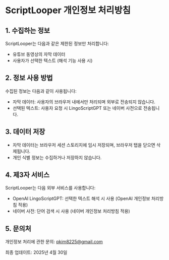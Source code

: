 # ScriptLooper 개인정보 처리방침

## 1. 수집하는 정보
ScriptLooper는 다음과 같은 제한된 정보만 처리합니다:
- 유튜브 동영상의 자막 데이터
- 사용자가 선택한 텍스트 (해석 기능 사용 시)

## 2. 정보 사용 방법
수집된 정보는 다음과 같이 사용됩니다:
- 자막 데이터: 사용자의 브라우저 내에서만 처리되며 외부로 전송되지 않습니다.
- 선택된 텍스트: 사용자 요청 시 LingoScriptGPT 또는 네이버 사전으로 전송됩니다.

## 3. 데이터 저장
- 자막 데이터는 브라우저 세션 스토리지에 임시 저장되며, 브라우저 탭을 닫으면 삭제됩니다.
- 개인 식별 정보는 수집하거나 저장하지 않습니다.

## 4. 제3자 서비스
ScriptLooper는 다음 외부 서비스를 사용합니다:
- OpenAI LingoScriptGPT: 선택한 텍스트 해석 시 사용 (OpenAI 개인정보 처리방침 적용)
- 네이버 사전: 단어 검색 시 사용 (네이버 개인정보 처리방침 적용)

## 5. 문의처
개인정보 처리에 관한 문의: pkim8225@gmail.com

최종 업데이트: 2025년 4월 30일
